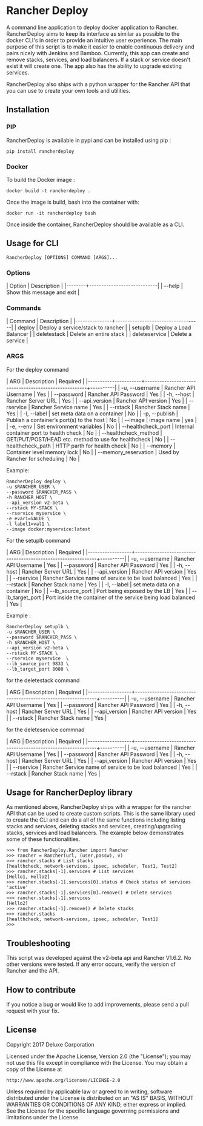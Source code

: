 # Rancher Deploy


A command line application to deploy docker application to Rancher. 
RancherDeploy aims to keep its interface as similar as possible to
the docker CLI's in order to provide an intuitive user experience.
The main purpose of this script is to make it easier 
to enable continuous delivery and pairs nicely with Jenkins and Bamboo.
Currently, this app can create and remove stacks, services, and load
balancers. If a stack or service doesn't exist it will create one.
The app also has the ability to upgrade existing services.

RancherDeploy also ships with a python wrapper for the Rancher API
that you can use to create your own tools and utilities.

## Installation

### PIP

RancherDeploy is available in pypi and can be installed 
using pip : 

``` pip install rancherdeploy  ```

### Docker

To build the Docker image :

``` docker build -t rancherdeploy .  ```

Once the image is build, bash into the container with:

``` docker run -it rancherdeploy bash ```

Once inside the container, RancherDeploy should be available as a CLI.

## Usage for CLI

``` RancherDeploy [OPTIONS] COMMAND [ARGS]...  ```


### Options

| Option | Description                |
|--------+----------------------------|
| --help | Show this message and exit |

### Commands

| Command       | Description                       |
|---------------+-----------------------------------|
| deploy        | Deploy a service/stack to rancher |
| setuplb       | Deploy a Load Balancer            |
| deletestack   | Delete an entire stack            |
| deleteservice | Delete a service                  |


### ARGS

For the deploy command

| ARG                  | Description                                          | Required |
|----------------------+------------------------------------------------------+----------|
| -u, --username       | Rancher API Username                                 | Yes      |
| --password           | Rancher API Password                                 | Yes      |
| -h, --host           | Rancher Server URL                                   | Yes      |
| --api_version        | Rancher API version                                  | Yes      |
| --rservice           | Rancher Service name                                 | Yes      |
| --rstack             | Rancher Stack name                                   | Yes      |
| -l, --label          | set meta data on a container                         | No       |
| -p, --publish        | Publish a container’s port(s) to the host            | No       |
| --image              | image name                                           | yes      |
| -e, --env            | Set environment variables                            | No       |
| --healthcheck_port   | Internal container port to health check              | No       |
| --healthcheck_method | GET/PUT/POST/HEAD etc. method to use for healthcheck | No       |
| --healthcheck_path   | HTTP parth for health check                          | No       |
| --memory             | Container level memory lock                          | No       |
| --memory_reservation | Used by Rancher for scheduling                       | No       |

Example:

```
RancherDeploy deploy \
-u $RANCHER_USER \
--password $RANCHER_PASS \
-h RANCHER_HOST \
--api_version v2-beta \
--rstack MY-STACK \
--rservice myservice \
-e evar1=VALUE \
-l label1=val1 \
--image docker:myservice:latest
```

For the setuplb command

| ARG              | Description                                                  | Required |
|------------------+--------------------------------------------------------------+----------|
| -u, --username   | Rancher API Username                                         | Yes      |
| --password       | Rancher API Password                                         | Yes      |
| -h, --host       | Rancher Server URL                                           | Yes      |
| --api_version    | Rancher API version                                          | Yes      |
| --rservice       | Rancher Service name of service to be load balanced          | Yes      |
| --rstack         | Rancher Stack name                                           | Yes      |
| -l, --label      | set meta data on a container                                 | No       |
| --lb_source_port | Port being exposed by the LB                                 | Yes      |
| --lb_target_port | Port inside the container of the service being load balanced | Yes      |

Example :

```
RancherDeploy setuplb \
-u $RANCHER_USER \
--password $RANCHER_PASS \
-h $RANCHER_HOST \
--api_version v2-beta \
--rstack MY-STACK \
--rservice myservice  \
--lb_source_port 9833 \
--lb_target_port 8080 \
```


for the deletestack command

| ARG              | Description                                                  | Required |
|------------------+--------------------------------------------------------------+----------|
| -u, --username   | Rancher API Username                                         | Yes      |
| --password       | Rancher API Password                                         | Yes      |
| -h, --host       | Rancher Server URL                                           | Yes      |
| --api_version    | Rancher API version                                          | Yes      |
| --rstack         | Rancher Stack name                                           | Yes      |

for the deleteservice commnad 

| ARG              | Description                                                  | Required |
|------------------+--------------------------------------------------------------+----------|
| -u, --username   | Rancher API Username                                         | Yes      |
| --password       | Rancher API Password                                         | Yes      |
| -h, --host       | Rancher Server URL                                           | Yes      |
| --api_version    | Rancher API version                                          | Yes      |
| --rservice       | Rancher Service name of service to be load balanced          | Yes      |
| --rstack         | Rancher Stack name                                           | Yes      |


## Usage for RancherDeploy library

As mentioned above, RancherDeploy ships with a wrapper for the rancher 
API that can be used to create custom scripts. This is the same 
library used to create the CLI and can do a all of the same functions 
including listing stacks and services, deleting stacks and services,
creating/upgrading stacks, services and load balancers. The example 
below demonstrates some of these functionalities.

```
>>> from RancherDeploy.Rancher import Rancher
>>> rancher = Rancher(url, (user,passw), v)
>>> rancher.stacks # List stacks
[healthcheck, network-services, ipsec, scheduler, Test1, Test2]
>>> rancher.stacks[-1].services # List services
[Hello1, Hello2]
>>> rancher.stacks[-1].services[0].status # Check status of services
'active'
>>> rancher.stacks[-1].services[0].remove() # Delete services
>>> rancher.stacks[-1].services
[Hello2]
>>> rancher.stacks[-1].remove() # Delete stacks
>>> rancher.stacks
[healthcheck, network-services, ipsec, scheduler, Test1]
>>>
```

## Troubleshooting


This script was developed against the v2-beta api and Rancher
V1.6.2. No other versions were tested.  If any error occurs, verify the
version of Rancher and the API.

## How to contribute

If you notice a bug or would like to add improvements, please send a pull request with your fix.

## License 

Copyright 2017 Deluxe Corporation

Licensed under the Apache License, Version 2.0 (the "License");
you may not use this file except in compliance with the License.
You may obtain a copy of the License at

    http://www.apache.org/licenses/LICENSE-2.0

Unless required by applicable law or agreed to in writing, software
distributed under the License is distributed on an "AS IS" BASIS,
WITHOUT WARRANTIES OR CONDITIONS OF ANY KIND, either express or implied.
See the License for the specific language governing permissions and
limitations under the License.
